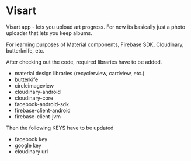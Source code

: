 # Visart
Visart app - lets you upload art progress. For now its basically just a photo uploader that lets you keep albums. 

For learning purposes of Material components, Firebase SDK, Cloudinary, butterknife, etc.

After checking out the code, required libraries have to be added.<br/>
<ul>
<li>material design libraries (recyclerview, cardview, etc.)</li>
<li>butterkife</li>
<li>circleimageview</li>
<li>cloudinary-android</li>
<li>cloudinary-core</li>
<li>facebook-android-sdk</li>
<li>firebase-client-android</li>
<li>firebase-client-jvm</li>
</ul>

Then the following KEYS have to be updated <br/>
<ul>
  <li>facebook key</li>
  <li>google key</li>
  <li>cloudinary url</li>
 </ul>
